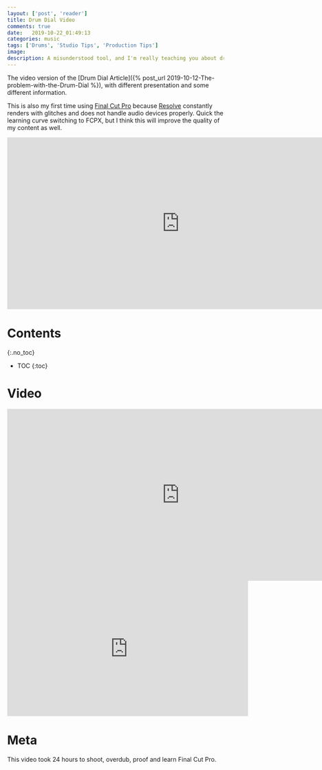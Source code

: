 ```yaml
---
layout: ['post', 'reader']
title: Drum Dial Video
comments: true
date:   2019-10-22_01:49:13 
categories: music
tags: ['Drums', 'Studio Tips', 'Production Tips']
image:
description: A misunderstood tool, and I'm really teaching you about drum tuning anyway.
---
```


The video version of the [Drum Dial Article]({% post_url 2019-10-12-The-problem-with-the-Drum-Dial  %}), with different presentation and some different information.

This is also my first time using [Final Cut Pro](https://www.apple.com/final-cut-pro/) because [Resolve](https://www.blackmagicdesign.com/products/davinciresolve) constantly renders with glitches and does not handle audio devices properly. Quick the learning curve switching to FCPX, but I think this will improve the quality of my content as well.

<iframe width="800" height="400" src="https://www.youtube.com/embed/_MK9OQpEQvY" frameborder="0" allow="accelerometer; autoplay; encrypted-media; gyroscope; picture-in-picture" allowfullscreen></iframe>

<!--more-->



# Contents
{:.no_toc}
* TOC
{:toc}

# Video

<iframe width="800" height="400" src="https://www.youtube.com/embed/_MK9OQpEQvY" frameborder="0" allow="accelerometer; autoplay; encrypted-media; gyroscope; picture-in-picture" allowfullscreen></iframe>

<iframe width="560" height="315" src="https://www.youtube.com/embed/_MK9OQpEQvY" frameborder="0" allow="accelerometer; autoplay; encrypted-media; gyroscope; picture-in-picture" allowfullscreen></iframe>

# Meta

This video took 24 hours to shoot, overdub, proof and learn Final Cut Pro.






